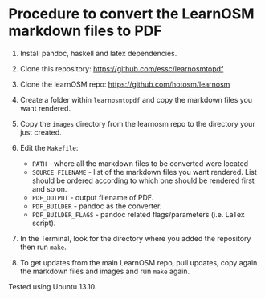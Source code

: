 Procedure to convert the LearnOSM markdown files to PDF
=================

1. Install pandoc, haskell and latex dependencies.
2. Clone this repository: https://github.com/essc/learnosmtopdf 
3. Clone the learnOSM repo: https://github.com/hotosm/learnosm
4. Create a folder within `learnosmtopdf` and copy the markdown files you want rendered.
5. Copy the `images` directory from the learnosm repo to the directory your just created.
6. Edit the `Makefile`:
	- `PATH` - where all the markdown files to be converted were located
	- `SOURCE_FILENAME` - list of the markdown files you want rendered. List should be ordered 
	  according to which one should be rendered first and so on.
	- `PDF_OUTPUT` - output filename of  PDF.
	- `PDF_BUILDER` - pandoc as the converter.
	- `PDF_BUILDER_FLAGS` - pandoc related flags/parameters (i.e. LaTex script).

7. In the Terminal, look for the directory where you added the repository then run `make`. 
8. To get updates from the main LearnOSM repo, pull updates, copy again the markdown files and images and run `make` again.


Tested using Ubuntu 13.10.


